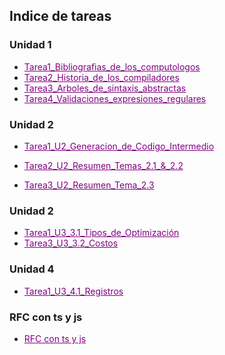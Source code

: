 ## Indice de tareas

### Unidad 1

- <a href="https://github.com/Alex-pozos/Tareas/blob/main/Tarea1/README.md" Style="color:purple">Tarea1_Bibliografias_de_los_computologos</a>
- <a href="https://github.com/Alex-pozos/Tareas/blob/main/Tarea2/README.md" Style="color:purple">Tarea2_Historia_de_los_compiladores</a>
- <a href="https://github.com/Alex-pozos/Tareas/blob/main/Tarea3/README.md" Style="color:purple">Tarea3_Arboles_de_sintaxis_abstractas</a>
- <a href="https://github.com/Alex-pozos/Tareas/blob/main/Tarea4/README.md" Style="color:purple">Tarea4_Validaciones_expresiones_regulares</a>

### Unidad 2

- <a href="https://github.com/Alex-pozos/Tareas/blob/main/Tarea1U2/README.md" Style="color:purple">Tarea1_U2_Generacion_de_Codigo_Intermedio</a>
- <a href="https://github.com/Alex-pozos/Tareas/blob/main/Tarea2U2/README.md" Style="color:purple">Tarea2_U2_Resumen_Temas_2.1_&_2.2</a>

- <a href="https://github.com/Alex-pozos/Tareas/blob/main/Tarea3U2/README.md" Style="color:purple">Tarea3_U2_Resumen_Tema_2.3</a>

### Unidad 2

- <a href="https://github.com/Alex-pozos/Tareas/blob/main/Tarea1U3/README.md" Style="color:purple">Tarea1_U3_3.1_Tipos_de_Optimización</a>
- <a href="https://github.com/Alex-pozos/Tareas/blob/main/Tarea2U3/README.md" Style="color:purple">Tarea3_U3_3.2_Costos</a>


### Unidad 4
- <a href="https://github.com/Alex-pozos/Tareas/blob/main/Tarea1U4/README.md" Style="color:purple">Tarea1_U3_4.1_Registros</a>

### RFC con ts y js
- <a href="https://github.com/Alex-pozos/Tareas/blob/main/Proyecto_RFC/README.md" Style="color:purple">RFC con ts y js</a>